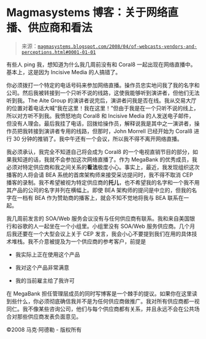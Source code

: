<!--yml

类别：未分类

date: 2024-05-18 05:03:19

-->

# Magmasystems 博客：关于网络直播、供应商和看法

> 来源：[`magmasystems.blogspot.com/2008/04/of-webcasts-vendors-and-perceptions.html#0001-01-01`](http://magmasystems.blogspot.com/2008/04/of-webcasts-vendors-and-perceptions.html#0001-01-01)

有些人 ping 我，想知道为什么我几周前没有和 Coral8 一起出现在网络直播中。基本上，这是因为 Incisive Media 的人搞错了。

你必须拨打一个特定的电话号码来参加网络直播。操作员忠实地问我了我的名字和公司。然后我被转接到一个只听不说的线路，这使我能够听到演讲者，但他们无法听到我。The Aite Group 的演讲者说完后，演讲者问我是否在线。我从交易大厅的位置对着电话大喊“我在这里！我在这里！”但由于我是在一个只听不说的线上，所以对方听不到我。我愤怒地向 Coral8 和 Incisive Media 的人发送电子邮件，但没有人理会。最后我挂了电话，回拨给操作员，解释说我是其中之一演讲者，操作员把我转接到演讲者专用的线路，但那时，John Morrell 已经开始为 Coral8 进行 30 分钟的推销了。我中午还有一个会议，所以我不得不离开网络直播。

我必须承认，我完全不知道自己将会成为 Coral8 的一个电视直销节目的部分，如果我知道的话，我就不会参加这次网络直播了。作为 MegaBank 的优秀成员，我必须对特定供应商和我之间关系的**看法**极度小心。事实上，最近，我发现组织这次播客的人将会请 BEA 系统的首席架构师来接受采访提问时，我不得不取消 CEP 播客的录制。我不希望被视为特定供应商的**托儿**，也不希望我的名字和一个我不用其产品的公司的名字并列在横幅上。即使 BEA 架构师的提问是中立的，但我的名字在一档有 BEA 作为赞助商的播客上，就会不知不觉地将我与 BEA 联系在一起。

我几周前发言的 SOA/Web 服务会议没有与任何供应商有联系。我和来自美国银行和谷歌的人一起坐在一个小组里。小组里没有 SOA/Web 服务供应商。几个月后我还要在一个大型会议上关于 CEP 发言，我会小心不要提到我们在用的具体技术堆栈。我不介意被提及为一个供应商的参考客户，前提是

- 我实际上正在使用这个产品

- 我对这个产品非常满意

- 我的当前雇主给了我许可

在 MegaBank 担任管理层成员的同时写博客是一个棘手的提议。如果你在这里读到些什么，你必须彻底确信我并不是为任何供应商做推广。我对所有供应商都一视同仁。我不像某些咨询公司，他们与每个供应商都有关系，并且永远不会在公共场合对那些供应商发表负面意见。

©2008 马克·阿德勒 - 版权所有
